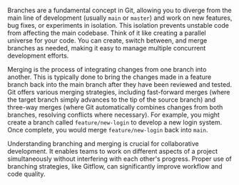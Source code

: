 Branches are a fundamental concept in Git, allowing you to diverge from the main line of development (usually `main` or `master`) and work on new features, bug fixes, or experiments in isolation. This isolation prevents unstable code from affecting the main codebase. Think of it like creating a parallel universe for your code. You can create, switch between, and merge branches as needed, making it easy to manage multiple concurrent development efforts.

Merging is the process of integrating changes from one branch into another. This is typically done to bring the changes made in a feature branch back into the main branch after they have been reviewed and tested. Git offers various merging strategies, including fast-forward merges (where the target branch simply advances to the tip of the source branch) and three-way merges (where Git automatically combines changes from both branches, resolving conflicts where necessary). For example, you might create a branch called `feature/new-login` to develop a new login system. Once complete, you would merge `feature/new-login` back into `main`.

Understanding branching and merging is crucial for collaborative development. It enables teams to work on different aspects of a project simultaneously without interfering with each other's progress. Proper use of branching strategies, like Gitflow, can significantly improve workflow and code quality.